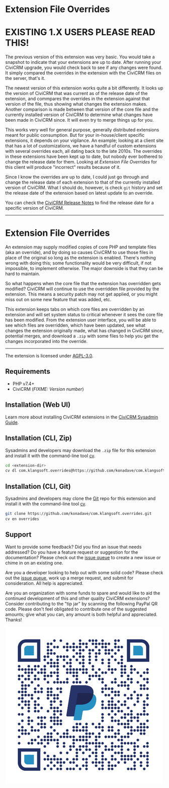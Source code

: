 # Extension File Overrides

# EXISTING 1.X USERS PLEASE READ THIS!

The previous version of this extension was very basic. You would take a snapshot to indicate that your extensions are up to date. After running your CiviCRM upgrade, you would check back to see if any changes were found. It simply compared the overrides in the extension with the CiviCRM files on the server, that's it.

The newest version of this extension works quite a bit differently. It looks up the version of CiviCRM that was current as of the release date of the extension, and commpares the overrides in the extension against that version of the file, thus showing what changes the extension makes. Another comparison is made between that version of the core file and the currently installed version of CiviCRM to determine what changes have been made in CiviCRM since. It will even try to merge things up for you.

This works very well for general purpose, generally distributed extensions meant for public consumption. But for your in-house/client specific extensions, it depends on your vigilance. An example; looking at a client site that has a lot of customizations, we have a handful of custom extensions with several overrides each, all dating back to the late 2010s. The overrides in these extensions have been kept up to date, but nobody ever bothered to change the release date for them. Looking at *Extension File Overrides* for this client will produce "incorrect" results because of it.

Since I know the overrides are up to date, I could just go through and change the release date of each extension to that of the currently installed version of CiviCRM. What I should do, however, is check `git` history and set the release date of the extension based on latest update to an override.

You can check the [CiviCRM Release Notes](https://github.com/civicrm/civicrm-core/blob/master/release-notes.md) to find the release date for a specific version of CiviCRM.

---
# Extension File Overrides

An extension may supply modified copies of core PHP and template files (aka an override), and by doing so causes CiviCRM to use those files in place of the original so long as the extension is enabled. There's nothing wrong with doing this; some functionality would be very difficult, if not impossible, to implement otherwise. The major downside is that they can be hard to maintain.

So what happens when the core file that the extension has overridden gets modified? CiviCRM will continue to use the overridden file provided by the extension. This means a security patch may not get applied, or you might miss out on some new feature that was added, etc.

This extension keeps tabs on which core files are overridden by an extension and will set system status to critical whenever it sees the core file has been modified. From the extension user interface, you will be able to see which files are overridden, which have been updated, see what changes the extension originally made, what has changed in CiviCRM since, potential merges, and download a `.zip` with some files to help you get the changes incorporated into the override.

---

The extension is licensed under [AGPL-3.0](LICENSE.txt).

## Requirements

* PHP v7.4+
* CiviCRM (*FIXME: Version number*)

## Installation (Web UI)

Learn more about installing CiviCRM extensions in the [CiviCRM Sysadmin Guide](https://docs.civicrm.org/sysadmin/en/latest/customize/extensions/).

## Installation (CLI, Zip)

Sysadmins and developers may download the `.zip` file for this extension and
install it with the command-line tool [cv](https://github.com/civicrm/cv).

```bash
cd <extension-dir>
cv dl com.klangsoft.overrides@https://github.com/konadave/com.klangsoft.overrides/archive/master.zip
```

## Installation (CLI, Git)

Sysadmins and developers may clone the [Git](https://en.wikipedia.org/wiki/Git) repo for this extension and
install it with the command-line tool [cv](https://github.com/civicrm/cv).

```bash
git clone https://github.com/konadave/com.klangsoft.overrides.git
cv en overrides
```

## Support

Want to provide some feedback? Did you find an issue that needs addressed? Do you have a feature request or suggestion for the documentation? Please check out the <a href="https://github.com/konadave/com.klangsoft.overrides/issues" target="_blank">issue queue</a> to create a new issue or chime in on an existing one.

Are you a developer looking to help out with some solid code? Please check out the <a href="https://github.com/konadave/com.klangsoft.overrides/issues" target="_blank">issue queue</a>, work up a merge request, and submit for consideration. All help is appreciated.

Are you an organization with some funds to spare and would like to aid the continued development of this and other quality CiviCRM extensions? Consider contributing to the "tip jar" by scanning the following PayPal QR code. Please don't feel obligated to contribute one of the suggested amounts; give what you can, any amount is both helpful and appreciated. Thanks!

![Tips are appeciated!](images/qrcode.png)